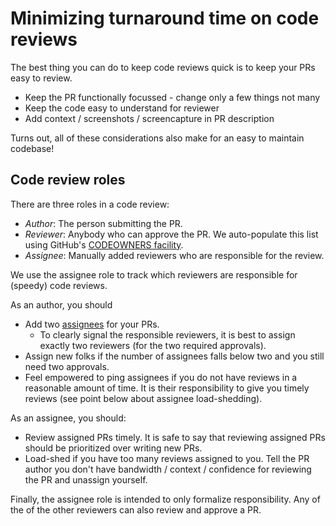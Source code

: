 # Minimizing turnaround time on code reviews

The best thing you can do to keep code reviews quick is to keep your PRs easy to review.

- Keep the PR functionally focussed - change only a few things not many
- Keep the code easy to understand for reviewer
- Add context / screenshots / screencapture in PR description

Turns out, all of these considerations also make for an easy to maintain codebase!

## Code review roles

There are three roles in a code review:

- *Author*: The person submitting the PR.
- *Reviewer*: Anybody who can approve the PR. We auto-populate this list using GitHub's [CODEOWNERS facility](https://docs.github.com/en/repositories/managing-your-repositorys-settings-and-features/customizing-your-repository/about-code-owners).
- *Assignee*: Manually added reviewers who are responsible for the review.

We use the assignee role to track which reviewers are responsible for (speedy) code reviews.

As an author, you should

- Add two [assignees](https://docs.github.com/en/issues/tracking-your-work-with-issues/assigning-issues-and-pull-requests-to-other-github-users) for your PRs.
  - To clearly signal the responsible reviewers, it is best to assign exactly two reviewers (for the two required approvals).
- Assign new folks if the number of assignees falls below two and you still need two approvals.
- Feel empowered to ping assignees if you do not have reviews in a reasonable amount of time.
  It is their responsibility to give you timely reviews (see point below about assignee load-shedding).

As an assignee, you should:

- Review assigned PRs timely. It is safe to say that reviewing assigned PRs should be prioritized over writing new PRs.
- Load-shed if you have too many reviews assigned to you. Tell the PR author you don't have bandwidth / context / confidence for reviewing the PR and unassign yourself.

Finally, the assignee role is intended to only formalize responsibility. Any of the of the other reviewers can also review and approve a PR.